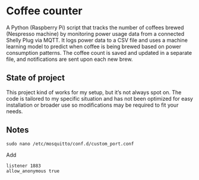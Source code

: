 # Coffee counter

A Python (Raspberry Pi) script that tracks the number of coffees brewed (Nespresso machine) by monitoring power usage data from a connected Shelly Plug via MQTT. It logs power data to a CSV file and uses a machine learning model to predict when coffee is being brewed based on power consumption patterns. The coffee count is saved and updated in a separate file, and notifications are sent upon each new brew.

## State of project

This project kind of works for my setup, but it’s not always spot on. The code is tailored to my specific situation and has not been optimized for easy installation or broader use so modifications may be required to fit your needs.

## Notes

`sudo nano /etc/mosquitto/conf.d/custom_port.conf`

Add 
```
listener 1883
allow_anonymous true
```
